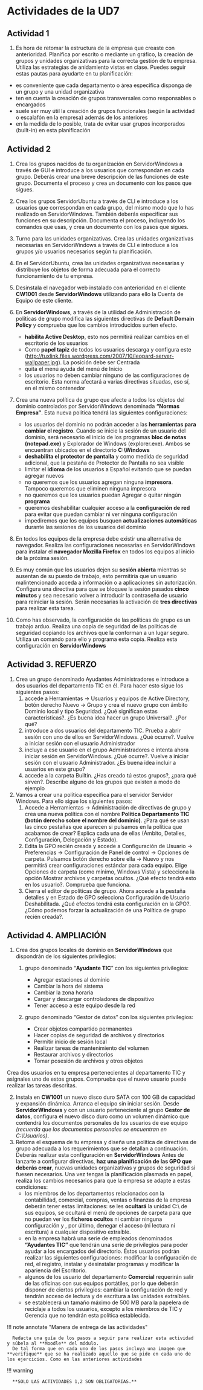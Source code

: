 # Actividades de la UD7

## Actividad 1

1. Es hora de retomar la estructura de la empresa que creaste con anterioridad. Planifica por escrito o mediante un gráfico, la creación de grupos y unidades organizativas para la correcta gestión de tu empresa. Utiliza las estrategias de anidamiento vistas en clase. Puedes seguir estas pautas para ayudarte en tu planificación:

- es conveniente que cada departamento o área específica disponga de un grupo y una unidad organizativa
- ten en cuenta la creación de grupos transversales como responsables o encargados
- suele ser muy útil la creación de grupos funcionales (según la actividad o escalafón en la empresa) además de los anteriores
- en la medida de lo posible, trata de evitar usar grupos incorporados (built-in) en esta planificación

## Actividad 2

1.  Crea los grupos nacidos de tu organización en ServidorWindows a través de GUI e introduce a los usuarios que correspondan en cada grupo. Deberás crear una breve descripción de las funciones de este grupo. Documenta el proceso y crea un documento con los pasos que sigues.
2.  Crea los grupos ServidorUbuntu a través de CLI e introduce a los usuarios que correspondan en cada grupo, del mismo modo que lo has realizado en ServidorWindows. También deberás especificar sus funciones en su descripción. Documenta el proceso, incluyendo los comandos que usas, y crea un documento con los pasos que sigues.
3.  Turno para las unidades organizativas. Crea las unidades organizativas necesarias en ServidorWindows a través de CLI e introduce a los grupos y/o usuarios necesarios según tu planificación.
4.  En el ServidorUbuntu, crea las unidades organizativas necesarias y distribuye los objetos de forma adecuada para el correcto funcionamiento de tu empresa.
5.  Desinstala el navegador web instalado con anterioridad en el cliente **CW1001** desde **ServidorWindows** utilizando para ello la Cuenta de Equipo de este cliente.
6.  En **ServidorWindows**, a través de la utilidad de Administración de políticas de grupo modifica las siguientes directivas de **Default Domain Policy** y comprueba que los cambios introducidos surten efecto.

    - **habilita Active Desktop**, esto nos permitirá realizar cambios en el escritorio de los usuarios
    - Como **papel tapiz** de todos los usuarios descarga y configura este (http://tuxlink.files.wordpress.com/2007/10/leopard-server-wallpaper.jpg). La posición debe ser Centrada
    - quita el menú ayuda del menú de Inicio
    - los usuarios no deben cambiar ninguno de las configuraciones de escritorio. Esta norma afectará a varias directivas situadas, eso sí, en el mismo contenedor

7.  Crea una nueva política de grupo que afecte a todos los objetos del dominio controlados por ServidorWindows denominada **“Normas Empresa”**. Esta nueva política tendrá las siguientes configuraciones:

    - los usuarios del dominio no podrán acceder a las **herramientas para cambiar el registro**. Cuando se inicie la sesión de un usuario del dominio, será necesario el inicio de los programas **bloc de notas (notepad.exe)** y Explorador de Windows (explorer.exe). Ambos se encuentran ubicados en el directorio **C:\Windows**
    - **deshabilita el protector de pantalla** y como medida de seguridad adicional, que la pestaña de Protector de Pantalla no sea visible
    - limitar el **idioma** de los usuarios a Español evitando que se puedan agregar nuevos
    - no queremos que los usuarios agregan ninguna **impresora**. Tampoco queremos que eliminen ninguna impresora
    - no queremos que los usuarios puedan Agregar o quitar ningún **programa**
    - queremos deshabilitar cualquier acceso a la **configuración de red** para evitar que puedan cambiar ni ver ninguna configuración
    - impediremos que los equipos busquen **actualizaciones automáticas** durante las sesiones de los usuarios del dominio

8.  En todos los equipos de la empresa debe existir una alternativa de navegador. Realiza las configuraciones necesarias en ServidorWindows para instalar el **navegador Mozilla Firefox** en todos los equipos al inicio de la próxima sesión.
9.  Es muy común que los usuarios dejen su **sesión abierta** mientras se ausentan de su puesto de trabajo, esto permitiría que un usuario malintencionado acceda a información o a aplicaciones sin autorización. Configura una directiva para que se bloquee la sesión pasados **cinco minutos** y sea necesario volver a introducir la contraseña de usuario para reiniciar la sesión. Serán necesarias la activación de **tres directivas** para realizar esta tarea.
10. Como has observado, la configuración de las políticas de grupo es un trabajo arduo. Realiza una copia de seguridad de las políticas de seguridad copiando los archivos que la conforman a un lugar seguro. Utiliza un comando para ello y programa esta copia. Realiza esta configuración en **ServidorWindows**

## Actividad 3. REFUERZO

1.  Crea un grupo denominado Ayudantes Administradores e introduce a dos usuarios del departamento TIC en él. Para hacer esto sigue los siguientes pasos:
    1.  accede a <span class="menu">Herramientas</span> → <span class="menu">Usuarios y equipos de Active Directory</span>, botón derecho <span class="menu">Nuevo</span> → <span class="menu">Grupo</span> y crea el nuevo grupo con ámbito Dominio local y tipo Seguridad. ¿Qué significan estas características?. ¿Es buena idea hacer un grupo Universal?. ¿Por qué?
    2.  introduce a dos usuarios del departamento TIC. Prueba a abrir sesión con uno de ellos en ServidorWindows. ¿Qué ocurre?. Vuelve a iniciar sesión con el usuario Administrador
    3.  incluye a ese usuario en el grupo Administradores e intenta ahora iniciar sesión en ServidorWindows. ¿Qué ocurre?. Vuelve a iniciar sesión con el usuario Administrador. ¿Es buena idea incluir a usuarios en este grupo?
    4.  accede a la carpeta Builtin. ¿Has creado tú estos grupos?, ¿para qué sirven?. Describe alguno de los grupos que existen a modo de ejemplo
2.  Vamos a crear una política específica para el servidor Servidor Windows. Para ello sigue los siguientes pasos:
    1.  Accede a <span class="menu">Herramientas</span> → <span class="menu">Administración de directivas de grupo</span> y crea una nueva política con el nombre **Política Departamento TIC (botón derecho sobre el nombre del dominio)**. ¿Para qué se usan las cinco pestañas que aparecen si pulsamos en la política que acabamos de crear? Explica cada una de ellas (Ámbito, Detalles, Configuración, Delegación y Estado).
    2.  Edita la GPO recién creada y accede a Configuración de <span class="menu">Usuario</span> → <span class="menu">Preferencias</span> → <span class="menu">Configuración de Panel de control</span> → <span class="menu">Opciones de carpeta</span>. Pulsamos botón derecho sobre ella → <span class="menu">Nuevo</span> y nos permitirá crear configuraciones estándar para cada equipo. Elige Opciones de carpeta (como mínimo, Windows Vista) y selecciona la opción Mostrar archivos y carpetas ocultos. ¿Qué efecto tendrá esto en los usuario?. Comprueba que funciona.
    3.  Cierra el editor de políticas de grupo. Ahora accede a la pestaña detalles y en Estado de GPO selecciona Configuración de Usuario Deshabilitada. ¿Qué efectos tendrá esta configuración en la GPO?. ¿Cómo podemos forzar la actualización de una Política de grupo recién creada?.

## Actividad 4. AMPLIACIÓN

1.  Crea dos grupos locales de dominio en **ServidorWindows** que dispondrán de los siguientes privilegios:

    1.  grupo denominado “**Ayudante TIC**” con los siguientes privilegios:

        - Agregar estaciones al dominio
        - Cambiar la hora del sistema
        - Cambiar la zona horaria
        - Cargar y descargar controladores de dispositivo
        - Tener acceso a este equipo desde la red

    2.  grupo denominado “Gestor de datos” con los siguientes privilegios:

        - Crear objetos compartido permanentes
        - Hacer copias de seguridad de archivos y directorios
        - Permitir inicio de sesión local
        - Realizar tareas de mantenimiento del volumen
        - Restaurar archivos y directorios
        - Tomar posesión de archivos y otros objetos

Crea dos usuarios en tu empresa pertenecientes al departamento TIC y asígnales uno de estos grupos. Comprueba que el nuevo usuario puede realizar las tareas descritas.

2. Instala en **CW1001** un nuevo disco duro SATA con 100 GB de capacidad y expansión dinámica. Arranca el equipo sin iniciar sesión. Desde **ServidorWindows** y con un usuario perteneciente al grupo **Gestor de datos**, configura el nuevo disco duro como un volumen dinámico que contendrá los documentos personales de los usuarios de ese equipo _(recuerda que los documentos personales se encuentran en C:\Usuarios)_.
3. Retoma el esquema de tu empresa y diseña una política de directivas de grupo adecuada a los requerimientos que se detallan a continuación. Deberás realizar esta configuración en **ServidorWindows** Antes de lanzarte a configurar directivas, **haz una planificación de las GPO que deberás crear**, nuevas unidades organizativas y grupos de seguridad si fuesen necesarios. Una vez tengas la planificación plasmada en papel, realiza los cambios necesarios para que la empresa se adapte a estas condiciones:
   - los miembros de los departamentos relacionados con la contabilidad, comercial, compras, ventas o finanzas de la empresa deberán tener estas limitaciones: se les **ocultará** la unidad C:\ de sus equipos, se ocultará el menú de opciones de carpeta para que no puedan ver los **ficheros ocultos** ni cambiar ninguna configuración y , por último, denegar el acceso (ni lectura ni escritura) a cualquier dispositivo extraíble.
   - en la empresa habrá una serie de empleados denominados **“Ayudantes TIC”** que tendrán una serie de privilegios para poder ayudar a los encargados del directorio. Éstos usuarios podrán realizar las siguientes configuraciones: modificar la configuración de red, el registro, instalar y desinstalar programas y modificar la apariencia del Escritorio.
   - algunos de los usuario del departamento **Comercial** requerirán salir de las oficinas con sus equipos portátiles, por lo que deberán disponer de ciertos privilegios: cambiar la configuración de red y tendrán acceso de lectura y de escritura a las unidades extraíbles.
   - se establecerá un tamaño máximo de 500 MB para la papelera de reciclaje a todos los usuarios, excepto a los miembros de TIC y Gerencia que no tendrán esta política establecida.

!!! note annotate "Manera de entrega de las actividades"

      Redacta una guía de los pasos a seguir para realizar esta actividad y súbela al **Moodle** del módulo.
      De tal forma que en cada uno de los pasos incluya una imagen que **verifique** que se ha realizado aquello que se pide en cada uno de los ejercicios. Como en las anteriores actividades

!!! warning

      **SOLO LAS ACTIVIDADES 1,2 SON OBLIGATORIAS.**
